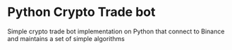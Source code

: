 
# Python Crypto Trade bot

Simple crypto trade bot implementation on Python that connect to Binance and maintains a set of simple algorithms
